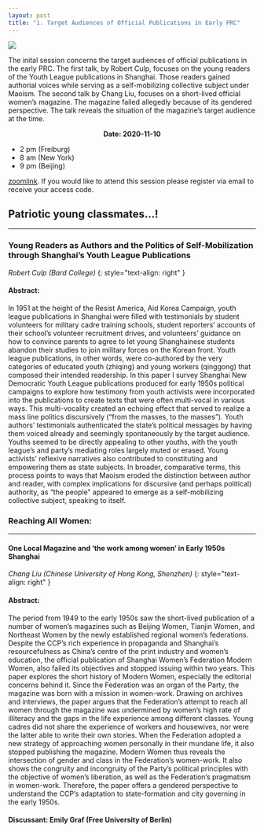 ```yaml
---
layout: post
title: "1. Target Audiences of Official Publications in Early PRC"
---
```


<span class="image fit"><img src="{{ site.baseurl }}/assets/images/session_1.png"></span>

The inital session concerns the target audiences of official publications in the early PRC. The first talk, by Robert Culp, focuses on the young readers of the Youth League publications in Shanghai. Those readers gained authorial voices while serving as a self-mobilizing collective subject under Maoism. The second talk by Chang Liu, focuses on a short-lived official women’s magazine. The magazine failed allegedly because of its gendered perspective. The talk reveals the situation of the magazine’s target audience at the time.

<div class="box">
  <p style="text-align: center;">
    <b>Date: 2020-11-10</b>
    <ul>
      <li>2 pm (Freiburg)</li>
      <li>8 am (New York)</li>
      <li>9 pm (Beijing)</li>
    </ul>
  </p>
</div>

[zoomlink](https://uni-freiburg.zoom.us/j/83487054977). If you would like to attend this session please register via email to receive your access code.

##  Patriotic young classmates…! 
---
### Young Readers as Authors and the Politics of Self-Mobilization through Shanghai’s Youth League Publications
*Robert Culp (Bard College)*
{: style="text-align: right" }

#### Abstract: 
In 1951 at the height of the Resist America, Aid Korea Campaign, youth league publications in Shanghai were filled with testimonials by student volunteers for military cadre training schools, student reporters’ accounts of their school’s volunteer recruitment drives, and volunteers’ guidance on how to convince parents to agree to let young Shanghainese students abandon their studies to join military forces on the Korean front. Youth league publications, in other words, were co-authored by the very categories of educated youth (zhiqing) and young workers (qinggong) that composed their intended readership. 
In this paper I survey Shanghai New Democratic Youth League publications produced for early 1950s political campaigns to explore how testimony from youth activists were incorporated into the publications to create texts that were often multi-vocal in various ways. This multi-vocality created an echoing effect that served to realize a mass line politics discursively (“from the masses, to the masses”). Youth authors’ testimonials authenticated the state’s political messages by having them voiced already and seemingly spontaneously by the target audience. Youths seemed to be directly appealing to other youths, with the youth league’s and party’s mediating roles largely muted or erased. Young activists’ reflexive narratives also contributed to constituting and empowering them as state subjects. In broader, comparative terms, this process points to ways that Maoism eroded the distinction between author and reader, with complex implications for discursive (and perhaps political) authority, as “the people” appeared to emerge as a self-mobilizing collective subject, speaking to itself.

###  Reaching All Women: 
---
#### One Local Magazine and ‘the work among women’ in Early 1950s Shanghai
*Chang Liu (Chinese University of Hong Kong, Shenzhen)*
{: style="text-align: right" }

#### Abstract:
The period from 1949 to the early 1950s saw the short-lived publication of a number of women’s magazines such as Beijing Women, Tianjin Women, and Northeast Women by the newly established regional women’s federations. Despite the CCP’s rich experience in propaganda and Shanghai’s resourcefulness as China’s centre of the print industry and women’s education, the official publication of Shanghai Women’s Federation Modern Women, also failed its objectives and stopped issuing within two years.
This paper explores the short history of Modern Women, especially the editorial concerns behind it. Since the Federation was an organ of the Party, the magazine was born with a mission in women-work. Drawing on archives and interviews, the paper argues that the Federation’s attempt to reach all women through the magazine was undermined by women’s high rate of illiteracy and the gaps in the life experience among different classes. Young cadres did not share the experience of workers and housewives, nor were the latter able to write their own stories. When the Federation adopted a new strategy of approaching women personally in their mundane life, it also stopped publishing the magazine. Modern Women thus reveals the intersection of gender and class in the Federation’s women-work. It also shows the congruity and incongruity of the Party’s political principles with the objective of women’s liberation, as well as the Federation’s pragmatism in women-work. Therefore, the paper offers a gendered perspective to understand the CCP’s adaptation to state-formation and city governing in the early 1950s.

#### Discussant: Emily Graf (Free University of Berlin)
